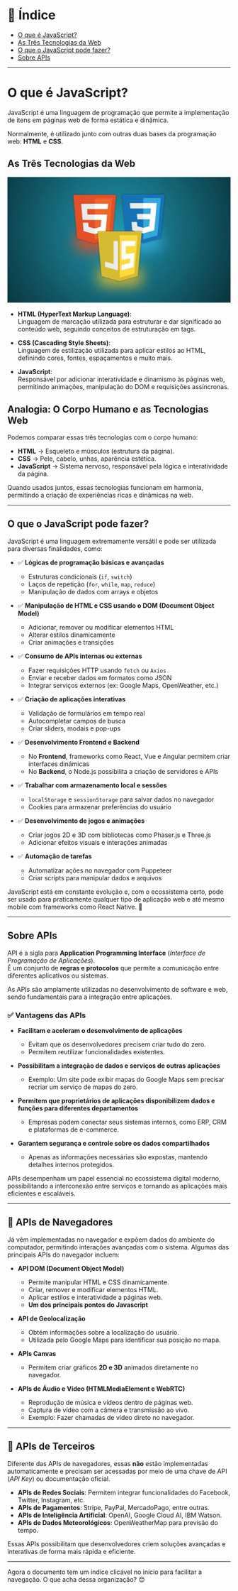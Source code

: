# 📌 Índice  

- [O que é JavaScript?](#o-que-e-javascript)  
- [As Três Tecnologias da Web](#as-tres-tecnologias-da-web)  
- [O que o JavaScript pode fazer?](#o-que-o-javascript-pode-fazer)  
- [Sobre APIs](#sobre-apis) 

---

# O que é JavaScript?

JavaScript é uma linguagem de programação que permite a implementação de itens em páginas web de forma estática e dinâmica.  

Normalmente, é utilizado junto com outras duas bases da programação web: **HTML** e **CSS**.

## As Três Tecnologias da Web

![alt text](image.png)

- **HTML (HyperText Markup Language)**:  
  Linguagem de marcação utilizada para estruturar e dar significado ao conteúdo web, seguindo conceitos de estruturação em tags.

- **CSS (Cascading Style Sheets)**:  
  Linguagem de estilização utilizada para aplicar estilos ao HTML, definindo cores, fontes, espaçamentos e muito mais.

- **JavaScript**:  
  Responsável por adicionar interatividade e dinamismo às páginas web, permitindo animações, manipulação do DOM e requisições assíncronas.

## Analogia: O Corpo Humano e as Tecnologias Web  

Podemos comparar essas três tecnologias com o corpo humano:

- **HTML** → Esqueleto e músculos (estrutura da página).  
- **CSS** → Pele, cabelo, unhas, aparência estética.  
- **JavaScript** → Sistema nervoso, responsável pela lógica e interatividade da página.

Quando usados juntos, essas tecnologias funcionam em harmonia, permitindo a criação de experiências ricas e dinâmicas na web.

---

## O que o JavaScript pode fazer?

JavaScript é uma linguagem extremamente versátil e pode ser utilizada para diversas finalidades, como:

- ✅ **Lógicas de programação básicas e avançadas**  
  - Estruturas condicionais (`if`, `switch`)  
  - Laços de repetição (`for`, `while`, `map`, `reduce`)  
  - Manipulação de dados com arrays e objetos  

- ✅ **Manipulação de HTML e CSS usando o DOM (Document Object Model)**  
  - Adicionar, remover ou modificar elementos HTML  
  - Alterar estilos dinamicamente  
  - Criar animações e transições  

- ✅ **Consumo de APIs internas ou externas**  
  - Fazer requisições HTTP usando `fetch` ou `Axios`  
  - Enviar e receber dados em formatos como JSON  
  - Integrar serviços externos (ex: Google Maps, OpenWeather, etc.)  

- ✅ **Criação de aplicações interativas**  
  - Validação de formulários em tempo real  
  - Autocompletar campos de busca  
  - Criar sliders, modais e pop-ups  

- ✅ **Desenvolvimento Frontend e Backend**  
  - No **Frontend**, frameworks como React, Vue e Angular permitem criar interfaces dinâmicas  
  - No **Backend**, o Node.js possibilita a criação de servidores e APIs  

- ✅ **Trabalhar com armazenamento local e sessões**  
  - `localStorage` e `sessionStorage` para salvar dados no navegador  
  - Cookies para armazenar preferências do usuário  

- ✅ **Desenvolvimento de jogos e animações**  
  - Criar jogos 2D e 3D com bibliotecas como Phaser.js e Three.js  
  - Adicionar efeitos visuais e interações animadas  

- ✅ **Automação de tarefas**  
  - Automatizar ações no navegador com Puppeteer  
  - Criar scripts para manipular dados e arquivos  

JavaScript está em constante evolução e, com o ecossistema certo, pode ser usado para praticamente qualquer tipo de aplicação web e até mesmo mobile com frameworks como React Native. 🚀  

---

## Sobre APIs  

API é a sigla para **Application Programming Interface** (*Interface de Programação de Aplicações*).  
É um conjunto de **regras e protocolos** que permite a comunicação entre diferentes aplicativos ou sistemas.  

As APIs são amplamente utilizadas no desenvolvimento de software e web, sendo fundamentais para a integração entre aplicações.  

### ✅ Vantagens das APIs  

- **Facilitam e aceleram o desenvolvimento de aplicações**  
  - Evitam que os desenvolvedores precisem criar tudo do zero.  
  - Permitem reutilizar funcionalidades existentes.  

- **Possibilitam a integração de dados e serviços de outras aplicações**  
  - Exemplo: Um site pode exibir mapas do Google Maps sem precisar recriar um serviço de mapas do zero.  

- **Permitem que proprietários de aplicações disponibilizem dados e funções para diferentes departamentos**  
  - Empresas podem conectar seus sistemas internos, como ERP, CRM e plataformas de e-commerce.  

- **Garantem segurança e controle sobre os dados compartilhados**  
  - Apenas as informações necessárias são expostas, mantendo detalhes internos protegidos.  

APIs desempenham um papel essencial no ecossistema digital moderno, possibilitando a interconexão entre serviços e tornando as aplicações mais eficientes e escaláveis.

---

## 🔹 APIs de Navegadores  

Já vêm implementadas no navegador e expõem dados do ambiente do computador, permitindo interações avançadas com o sistema. Algumas das principais APIs do navegador incluem:

- **API DOM (Document Object Model)**  
  - Permite manipular HTML e CSS dinamicamente.  
  - Criar, remover e modificar elementos HTML.  
  - Aplicar estilos e interatividade a páginas web.  
  - **Um dos principais pontos do Javascript**  

- **API de Geolocalização**  
  - Obtém informações sobre a localização do usuário.  
  - Utilizada pelo Google Maps para identificar sua posição no mapa.  

- **APIs Canvas**  
  - Permitem criar gráficos **2D e 3D** animados diretamente no navegador.   

- **APIs de Áudio e Vídeo (HTMLMediaElement e WebRTC)**  
  - Reprodução de música e vídeos dentro de páginas web.  
  - Captura de vídeo com a câmera e transmissão ao vivo.  
  - Exemplo: Fazer chamadas de vídeo direto no navegador.  

---

## 🔹 APIs de Terceiros  

Diferente das APIs de navegadores, essas **não** estão implementadas automaticamente e precisam ser acessadas por meio de uma chave de API (*API Key*) ou documentação oficial.  

- **APIs de Redes Sociais**: Permitem integrar funcionalidades do Facebook, Twitter, Instagram, etc.  
- **APIs de Pagamentos**: Stripe, PayPal, MercadoPago, entre outras.  
- **APIs de Inteligência Artificial**: OpenAI, Google Cloud AI, IBM Watson.  
- **APIs de Dados Meteorológicos**: OpenWeatherMap para previsão do tempo.  

Essas APIs possibilitam que desenvolvedores criem soluções avançadas e interativas de forma mais rápida e eficiente.  

---

Agora o documento tem um índice clicável no início para facilitar a navegação. O que acha dessa organização? 😊  
